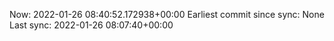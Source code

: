 Now: 2022-01-26 08:40:52.172938+00:00 Earliest commit since sync: None Last sync: 2022-01-26 08:07:40+00:00
